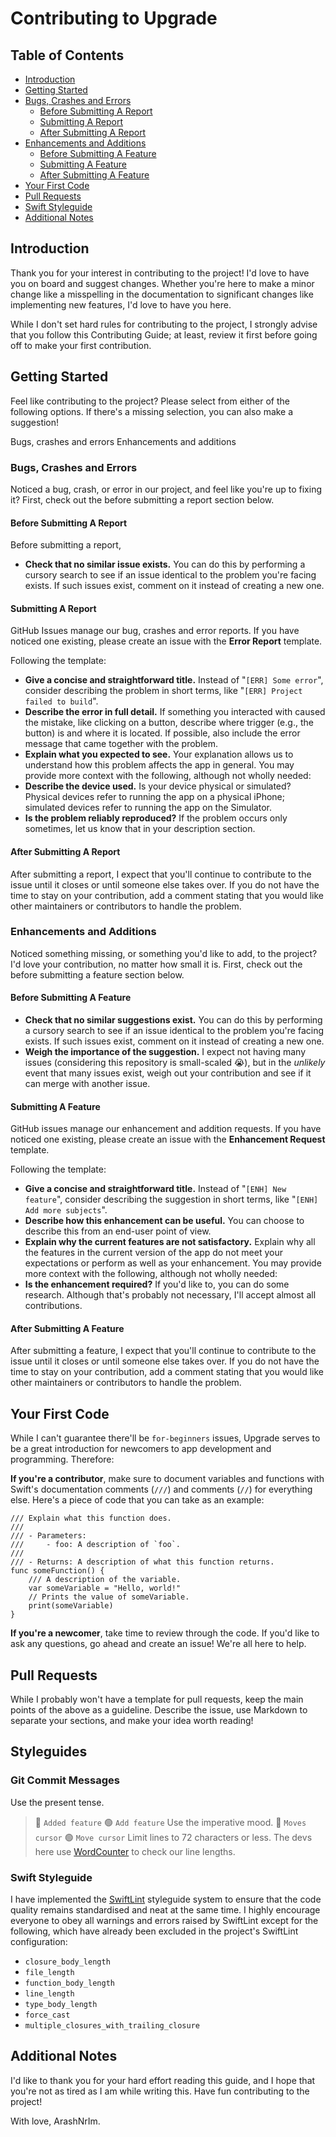 # Contributing to Upgrade

## Table of Contents ##
- [Introduction](#introduction)
- [Getting Started](#getting-started)
- [Bugs, Crashes and Errors](#bugs-crashes-and-errors)
	- [Before Submitting A Report](#before-submitting-a-report)
	- [Submitting A Report](#submitting-a-report)
	- [After Submitting A Report](#after-submitting-a-report)
- [Enhancements and Additions](#enhancements-and-additions)
	- [Before Submitting A Feature](#before-submitting-a-feature)
	- [Submitting A Feature](#submitting-a-feature)
	- [After Submitting A Feature](#after-submitting-a-feature)
- [Your First Code](#your-first-code)
- [Pull Requests](#pull-requests)
- [Swift Styleguide](#swift-styleguide)
- [Additional Notes](#additional-notes)

## Introduction
Thank you for your interest in contributing to the project! I'd love to have you on board and suggest changes. Whether you're here to make a minor change like a misspelling in the documentation to significant changes like implementing new features, I'd love to have you here.

While I don't set hard rules for contributing to the project, I strongly advise that you follow this Contributing Guide; at least, review it first before going off to make your first contribution.

## Getting Started
Feel like contributing to the project? Please select from either of the following options. If there's a missing selection, you can also make a suggestion!

Bugs, crashes and errors
Enhancements and additions

### Bugs, Crashes and Errors
Noticed a bug, crash, or error in our project, and feel like you're up to fixing it? First, check out the before submitting a report section below.

#### Before Submitting A Report
Before submitting a report,
- **Check that no similar issue exists.** You can do this by performing a cursory search to see if an issue identical to the problem you're facing exists. If such issues exist, comment on it instead of creating a new one.

#### Submitting A Report
GitHub Issues manage our bug, crashes and error reports. If you have noticed one existing, please create an issue with the **Error Report** template.

Following the template:
- **Give a concise and straightforward title.** Instead of "```[ERR] Some error```", consider describing the problem in short terms, like "```[ERR] Project failed to build```".
- **Describe the error in full detail.** If something you interacted with caused the mistake, like clicking on a button, describe where trigger (e.g., the button) is and where it is located. If possible, also include the error message that came together with the problem.
- **Explain what you expected to see.** Your explanation allows us to understand how this problem affects the app in general.
You may provide more context with the following, although not wholly needed:
- **Describe the device used.** Is your device physical or simulated? Physical devices refer to running the app on a physical iPhone; simulated devices refer to running the app on the Simulator.
- **Is the problem reliably reproduced?** If the problem occurs only sometimes, let us know that in your description section.

#### After Submitting A Report
After submitting a report, I expect that you'll continue to contribute to the issue until it closes or until someone else takes over. If you do not have the time to stay on your contribution, add a comment stating that you would like other maintainers or contributors to handle the problem.

### Enhancements and Additions
Noticed something missing, or something you'd like to add, to the project? I'd love your contribution, no matter how small it is. First, check out the before submitting a feature section below.

#### Before Submitting A Feature
- **Check that no similar suggestions exist.** You can do this by performing a cursory search to see if an issue identical to the problem you're facing exists. If such issues exist, comment on it instead of creating a new one.
- **Weigh the importance of the suggestion.** I expect not having many issues (considering this repository is small-scaled 😭), but in the *unlikely* event that many issues exist, weigh out your contribution and see if it can merge with another issue.

#### Submitting A Feature
GitHub issues manage our enhancement and addition requests. If you have noticed one existing, please create an issue with the **Enhancement Request** template.

Following the template:
- **Give a concise and straightforward title.** Instead of "```[ENH] New feature```", consider describing the suggestion in short terms, like "```[ENH] Add more subjects```".
- **Describe how this enhancement can be useful.** You can choose to describe this from an end-user point of view.
- **Explain why the current features are not satisfactory.** Explain why all the features in the current version of the app do not meet your expectations or perform as well as your enhancement.
You may provide more context with the following, although not wholly needed:
- **Is the enhancement required?** If you'd like to, you can do some research. Although that's probably not necessary, I'll accept almost all contributions.

#### After Submitting A Feature
After submitting a feature, I expect that you'll continue to contribute to the issue until it closes or until someone else takes over. If you do not have the time to stay on your contribution, add a comment stating that you would like other maintainers or contributors to handle the problem.

## Your First Code
While I can't guarantee there'll be ```for-beginners``` issues, Upgrade serves to be a great introduction for newcomers to app development and programming. Therefore:

**If you're a contributor**, make sure to document variables and functions with Swift's documentation comments (```///```) and comments (```//```) for everything else. Here's a piece of code that you can take as an example:

```
/// Explain what this function does.
///
/// - Parameters:
/// 	- foo: A description of `foo`.
///
/// - Returns: A description of what this function returns.
func someFunction() {
	/// A description of the variable.
	var someVariable = "Hello, world!"
	// Prints the value of someVariable.
	print(someVariable)
}
```

**If you're a newcomer**, take time to review through the code. If you'd like to ask any questions, go ahead and create an issue! We're all here to help.

## Pull Requests
While I probably won't have a template for pull requests, keep the main points of the above as a guideline. Describe the issue, use Markdown to separate your sections, and make your idea worth reading!

## Styleguides
### Git Commit Messages
Use the present tense.
> 🔴 ```Added feature```
> 🟢 ```Add feature```
Use the imperative mood.
> 🔴 ```Moves cursor```
> 🟢 ```Move cursor```
Limit lines to 72 characters or less.
The devs here use [WordCounter](wordcounter.net) to check our line lengths.

### Swift Styleguide
I have implemented the [SwiftLint](https://github.com/realm/swiftlint) styleguide system to ensure that the code quality remains standardised and neat at the same time. I highly encourage everyone to obey all warnings and errors raised by SwiftLint except for the following, which have already been excluded in the project's SwiftLint configuration:
- `closure_body_length`
- `file_length`
- `function_body_length`
- `line_length`
- `type_body_length`
- `force_cast`
- `multiple_closures_with_trailing_closure`

## Additional Notes
I'd like to thank you for your hard effort reading this guide, and I hope that you're not as tired as I am while writing this. Have fun contributing to the project!

With love,
ArashNrIm.